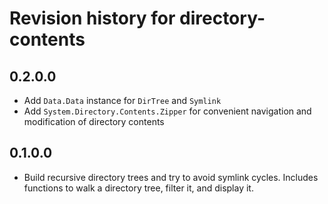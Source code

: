 # Revision history for directory-contents

## 0.2.0.0

* Add `Data.Data` instance for `DirTree` and `Symlink`
* Add `System.Directory.Contents.Zipper` for convenient navigation and modification of directory contents

## 0.1.0.0

* Build recursive directory trees and try to avoid symlink cycles. Includes functions to walk a directory tree, filter it, and display it.
